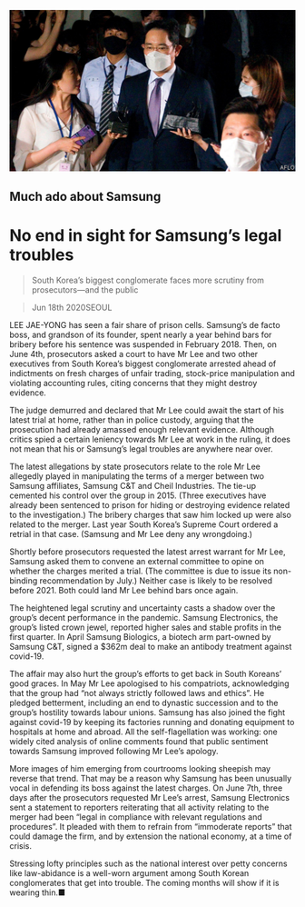 ![](./images/20200620_WBP501.jpg)

## Much ado about Samsung

# No end in sight for Samsung’s legal troubles

> South Korea’s biggest conglomerate faces more scrutiny from prosecutors—and the public

> Jun 18th 2020SEOUL

LEE JAE-YONG has seen a fair share of prison cells. Samsung’s de facto boss, and grandson of its founder, spent nearly a year behind bars for bribery before his sentence was suspended in February 2018. Then, on June 4th, prosecutors asked a court to have Mr Lee and two other executives from South Korea’s biggest conglomerate arrested ahead of indictments on fresh charges of unfair trading, stock-price manipulation and violating accounting rules, citing concerns that they might destroy evidence.

The judge demurred and declared that Mr Lee could await the start of his latest trial at home, rather than in police custody, arguing that the prosecution had already amassed enough relevant evidence. Although critics spied a certain leniency towards Mr Lee at work in the ruling, it does not mean that his or Samsung’s legal troubles are anywhere near over.

The latest allegations by state prosecutors relate to the role Mr Lee allegedly played in manipulating the terms of a merger between two Samsung affiliates, Samsung C&T and Cheil Industries. The tie-up cemented his control over the group in 2015. (Three executives have already been sentenced to prison for hiding or destroying evidence related to the investigation.) The bribery charges that saw him locked up were also related to the merger. Last year South Korea’s Supreme Court ordered a retrial in that case. (Samsung and Mr Lee deny any wrongdoing.)

Shortly before prosecutors requested the latest arrest warrant for Mr Lee, Samsung asked them to convene an external committee to opine on whether the charges merited a trial. (The committee is due to issue its non-binding recommendation by July.) Neither case is likely to be resolved before 2021. Both could land Mr Lee behind bars once again. 

The heightened legal scrutiny and uncertainty casts a shadow over the group’s decent performance in the pandemic. Samsung Electronics, the group’s listed crown jewel, reported higher sales and stable profits in the first quarter. In April Samsung Biologics, a biotech arm part-owned by Samsung C&T, signed a $362m deal to make an antibody treatment against covid-19.

The affair may also hurt the group’s efforts to get back in South Koreans’ good graces. In May Mr Lee apologised to his compatriots, acknowledging that the group had “not always strictly followed laws and ethics”. He pledged betterment, including an end to dynastic succession and to the group’s hostility towards labour unions. Samsung has also joined the fight against covid-19 by keeping its factories running and donating equipment to hospitals at home and abroad. All the self-flagellation was working: one widely cited analysis of online comments found that public sentiment towards Samsung improved following Mr Lee’s apology.

More images of him emerging from courtrooms looking sheepish may reverse that trend. That may be a reason why Samsung has been unusually vocal in defending its boss against the latest charges. On June 7th, three days after the prosecutors requested Mr Lee’s arrest, Samsung Electronics sent a statement to reporters reiterating that all activity relating to the merger had been “legal in compliance with relevant regulations and procedures”. It pleaded with them to refrain from “immoderate reports” that could damage the firm, and by extension the national economy, at a time of crisis.

Stressing lofty principles such as the national interest over petty concerns like law-abidance is a well-worn argument among South Korean conglomerates that get into trouble. The coming months will show if it is wearing thin.■